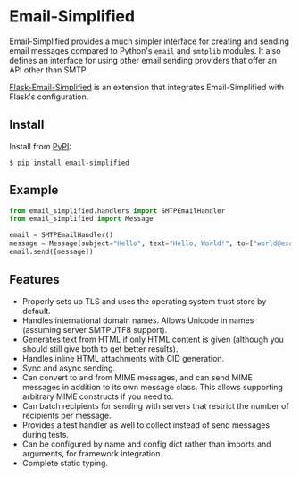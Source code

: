 # Email-Simplified

Email-Simplified provides a much simpler interface for creating and sending
email messages compared to Python's `email` and `smtplib` modules. It also
defines an interface for using other email sending providers that offer an API
other than SMTP.

[Flask-Email-Simplified] is an extension that integrates Email-Simplified with
Flask's configuration.

[Flask-Email-Simplified]: https://flask-email-simplified.readthedocs.io

## Install

Install from [PyPI]:

```
$ pip install email-simplified
```

[pypi]: https://pypi.org/project/email-simplified/

## Example

```python
from email_simplified.handlers import SMTPEmailHandler
from email_simplified import Message

email = SMTPEmailHandler()
message = Message(subject="Hello", text="Hello, World!", to=["world@example.test"])
email.send([message])
```

## Features

- Properly sets up TLS and uses the operating system trust store by default.
- Handles international domain names. Allows Unicode in names (assuming server
  SMTPUTF8 support).
- Generates text from HTML if only HTML content is given (although you should
  still give both to get better results).
- Handles inline HTML attachments with CID generation.
- Sync and async sending.
- Can convert to and from MIME messages, and can send MIME messages in addition
  to its own message class. This allows supporting arbitrary MIME constructs if
  you need to.
- Can batch recipients for sending with servers that restrict the number of
  recipients per message.
- Provides a test handler as well to collect instead of send messages during tests.
- Can be configured by name and config dict rather than imports and arguments,
  for framework integration.
- Complete static typing.
